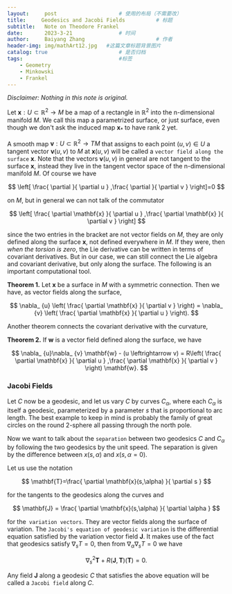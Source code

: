 ```yaml
---
layout:     post   				    # 使用的布局（不需要改）
title:     Geodesics and Jacobi Fields			# 标题 
subtitle:   Note on Theodore Frankel
date:       2023-3-21 				# 时间
author:     Baiyang Zhang 						# 作者
header-img: img/mathArt12.jpg 	#这篇文章标题背景图片
catalog: true 						# 是否归档
tags:								#标签
    - Geometry
    - Minkowski
    - Frankel
---
```


*Disclaimer: Nothing in this note is original.*

Let $\mathbf{x}: U\subset \mathbb{R}^{2} \to M$ be a map of a rectangle in $\mathbb{R}^{2}$ into the n-dimensional manifold $M$. We call this map a parametrized surface, or just surface, even though we don't ask the induced map $\mathbf{x}_ {\ast}$ to have rank 2 yet. 

A smooth map $\mathbf{v}: U\subset\mathbb{R}^{2} \to TM$ that assigns to each point $(u,v)\in U$ a tangent vector $\mathbf{v}(u,v)$ to $M$ at $\mathbf{x}(u,v)$ will be called a `vector field along the surface` $\mathbf{x}$. Note that the vectors $\mathbf{v}(u,v)$ in general are not tangent to the surface $\mathbf{x}$, instead they live in the tangent vector space of the n-dimensional manifold $M$. Of course we have 

$$
\left[ \frac{ \partial  }{ \partial u } ,\frac{ \partial  }{ \partial v }  \right]=0
$$

on $M$, but in general we can not talk of the commutator

$$
\left[ \frac{ \partial \mathbf{x} }{ \partial u } ,\frac{ \partial \mathbf{x} }{ \partial v }  \right]
$$

since the two entries in the bracket are not vector fields on $M$, they are only defined along the surface $\mathbf{x}$, not defined everywhere in $M$. If they were, then *when the torsion is zero*, the Lie derivative can be written in terms of covariant derivatives. But in our case, we can still connect the Lie algebra and covariant derivative, but only along the surface. The following is an important computational tool.

**Theorem 1.** Let $\mathbf{x}$ be a surface in $M$ with a symmetric connection. Then we have, as vector fields along the surface,

$$
\nabla_ {u} \left( \frac{ \partial \mathbf{x} }{ \partial v }  \right) = \nabla_ {v} \left( \frac{ \partial \mathbf{x} }{ \partial u }  \right).
$$

Another theorem connects the covariant derivative with the curvature,

**Theorem 2.** If $\mathbf{w}$ is a vector field defined along the surface, we have

$$
\nabla_ {u}\nabla_ {v} \mathbf{w} - (u \leftrightarrow v) = R\left( \frac{ \partial \mathbf{x} }{ \partial u } ,\frac{ \partial \mathbf{x} }{ \partial v }  \right) \mathbf{w}.
$$

### Jacobi Fields

Let $C$ now be a geodesic, and let us vary $C$ by curves $C_ {\alpha}$, where each $C_ {\alpha}$ is itself a geodesic, parameterized by a parameter $s$ that is proportional to arc length. The best example to keep in mind is probably the family of great circles on the round 2-sphere all passing through the north pole.

Now we want to talk about the `separation` between two geodesics $C$ and $C_ {\alpha}$ by following the two geodesics by the unit speed. The separation is given by the difference between $x(s,\alpha)$ and $x(s,\alpha=0)$. 

Let us use the notation 

$$
\mathbf{T}=\frac{ \partial \mathbf{x}(s,\alpha) }{ \partial s } 
$$

for the tangents to the geodesics along the curves and 

$$
\mathbf{J} = \frac{ \partial \mathbf{x}(s,\alpha) }{ \partial \alpha }
$$

for the` variation vectors`. They are vector fields along the surface of variation. The `Jacobi's equation of geodesic variation` is the differential equation satisfied by the variation vector field $\mathbf{J}$. It makes use of the fact that geodesics satisfy $\nabla_ {s} T=0$, then from $\nabla_ {\alpha}\nabla_ {s}T=0$ we have

$$
\nabla^{2}_ {s} \mathbf{T} + R(\mathbf{J},\mathbf{T})(\mathbf{T})=0.
$$

Any field $\mathbf{J}$ along a geodesic $C$ that satisfies the above equation will be called a `Jacobi field` along $C$.

